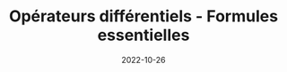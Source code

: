 ---
title: "Opérateurs différentiels - Formules essentielles"
collection: documents
permalink: /documents/operateurs-differentiels-formules-essentielles
date: 2022-10-26
overleaf: 'https://www.overleaf.com/read/bddjvyxfpccd'
citation: "Formulaire des opérateurs différentiels en coordonnées cartésiennes, cylindriques et sphériques."
---